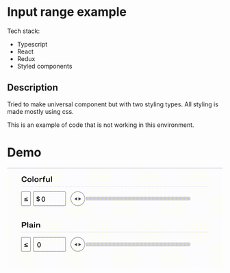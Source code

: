 # Input range example

Tech stack:
- Typescript
- React
- Redux
- Styled components

## Description
Tried to make universal component but with two styling types.
All styling is made mostly using css.

This is an example of code that is not working in this environment.

# Demo

![Demo](./Slider_demo.gif)
